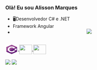 ### Olà! Eu sou Alisson Marques

- 🖥Desenvolvedor C# e .NET
- Framework Angular
- <div align="center">
  <a href="https://github.com/AlissonMSilva">
  <img height="180em" src="https://github-readme-stats.vercel.app/api/top-langs/?username=AlissonMSilva&layout=compact&langs_count=7&theme=tokyonight"/>
</div>

<div style="display: inline_block"><br>
  <img align="center"  height="30" width="40" src="https://raw.githubusercontent.com/devicons/devicon/master/icons/csharp/csharp-original.svg">
  <img align="center"  height="30" width="40" src="https://cdn.jsdelivr.net/gh/devicons/devicon/icons/angularjs/angularjs-original.svg">
  <img align="center"  height="30" width="40" src="https://cloud.githubusercontent.com/assets/11171892/26553019/50c535ac-44bc-11e7-8130-3cfb7a0af7e3.png">
</div>
  <br>
  <div> 
  <a href = "mailto:alissonmb1445@gmail.com"><img src="https://img.shields.io/badge/-Gmail-%23333?style=for-the-badge&logo=gmail&logoColor=white" target="_blank"></a>
  <a href="https://www.linkedin.com/in/alisson-marques-benedicto-da-silva-799765212" target="_blank"><img src="https://img.shields.io/badge/-LinkedIn-%230077B5?style=for-the-badge&logo=linkedin&logoColor=white" target="_blank"></a> 
  

